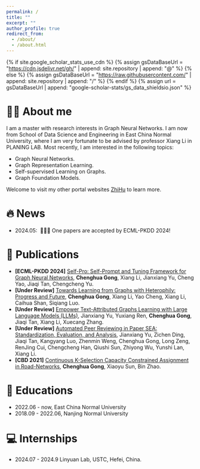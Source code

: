 ```yaml
---
permalink: /
title: ""
excerpt: ""
author_profile: true
redirect_from: 
  - /about/
  - /about.html
---
```


{% if site.google_scholar_stats_use_cdn %}
{% assign gsDataBaseUrl = "https://cdn.jsdelivr.net/gh/" | append: site.repository | append: "@" %}
{% else %}
{% assign gsDataBaseUrl = "https://raw.githubusercontent.com/" | append: site.repository | append: "/" %}
{% endif %}
{% assign url = gsDataBaseUrl | append: "google-scholar-stats/gs_data_shieldsio.json" %}

<span class='anchor' id='about-me'></span>

# 🤵🏻 About me
I am a master with research interests in Graph Neural Networks. I am now from School of Data Science and Engineering in East China Normal University, where I am very fortunate to be advised by professor Xiang Li in PLANING LAB. Most recently, I am interested in the following topics:
- Graph Neural Networks.
- Graph Representation Learning.
- Self-supervised Learning on Graphs.
- Graph Foundation Models.
  
Welcome to visit my other portal websites [ZhiHu](https://www.zhihu.com/people/coldwater-33/posts) to learn more. 

# 🔥 News
- 2024.05: &nbsp;🎉🎉🎉 One papers are accepted by ECML-PKDD 2024!

# 📝 Publications 
- **[ECML-PKDD 2024]** [Self-Pro: Self-Prompt and Tuning Framework for Graph Neural Networks](https://arxiv.org/abs/2310.10362), **Chenghua Gong**, Xiang Li, Jianxiang Yu, Cheng Yao, Jiaqi Tan, Chengcheng Yu. 
- **[Under Review]** [Towards Learning from Graphs with Heterophily: Progress and Future](https://arxiv.org/abs/2401.09769), **Chenghua Gong**, Xiang Li, Yao Cheng, Xiang Li, Caihua Shan, Siqiang Luo.
- **[Under Review]** [Empower Text-Attributed Graphs Learning with Large Language Models (LLMs)](https://arxiv.org/abs/2401.09769), Jianxiang Yu, Yuxiang Ren, **Chenghua Gong**, Jiaqi Tan, Xiang Li, Xuecang Zhang. 
- **[Under Review]** [Automated Peer Reviewing in Paper SEA: Standardization, Evaluation, and Analysis](), Jianxiang Yu, Zichen Ding, Jiaqi Tan, Kangyang Luo, Zhenmin Weng, Chenghua Gong, Long Zeng, RenJing Cui, Chengcheng Han, Qiushi Sun, Zhiyong Wu, Yunshi Lan, Xiang Li. 
- **[CBD 2021]** [Continuous K-Selection Capacity Constrained Assignment in Road-Networks](https://ieeexplore.ieee.org/document/9816226), **Chenghua Gong**, Xiaoyu Sun, Bin Zhao. 

# 📖 Educations
- 2022.06 - now, East China Normal University
- 2018.09 - 2022.06, Nanjing Normal University 

# 💻 Internships
- 2024.07 - 2024.9 Linyuan Lab, USTC, Hefei, China.

